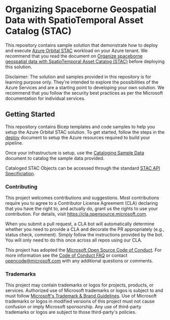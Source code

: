# Organizing Spaceborne Geospatial Data with SpatioTemporal Asset Catalog (STAC)

This repository contains sample solution that demonstrate how to deploy and execute [Azure Orbital STAC](./deploy/README.md) workload on your Azure tenant. We recommend that you read the document on [Organize spaceborne geospatial data with SpatioTemporal Asset Catalog (STAC)](https://learn.microsoft.com/en-us/azure/orbital/organize-stac-data) before deploying this solution.

Disclaimer: The solution and samples provided in this repository is for learning purpose only. They're intended to explore the possibilities of the Azure Services and are a starting point to developing your own solution. We recommend that you follow the security best practices as per the Microsoft documentation for individual services.

## Getting Started

This repository contains Bicep templates and code samples to help you setup the Azure Orbital STAC solution. To get started, follow the steps in the [deploy](./deploy/README.md) document to setup the Azure resources required to build your pipeline.

Once your infrastructure is setup, use the [Cataloging Sample Data](./docs/cataloging-sample-data.md) document to catalog the sample data provided.

Cataloged STAC Objects can be accessed through the standard [STAC API Specificiation](https://github.com/radiantearth/stac-api-spec).

### Contributing

This project welcomes contributions and suggestions.  Most contributions require you to agree to a
Contributor License Agreement (CLA) declaring that you have the right to, and actually do, grant us
the rights to use your contribution. For details, visit <https://cla.opensource.microsoft.com>.

When you submit a pull request, a CLA bot will automatically determine whether you need to provide
a CLA and decorate the PR appropriately (e.g., status check, comment). Simply follow the instructions
provided by the bot. You will only need to do this once across all repos using our CLA.

This project has adopted the [Microsoft Open Source Code of Conduct](https://opensource.microsoft.com/codeofconduct/).
For more information see the [Code of Conduct FAQ](https://opensource.microsoft.com/codeofconduct/faq/) or
contact [opencode@microsoft.com](mailto:opencode@microsoft.com) with any additional questions or comments.

### Trademarks

This project may contain trademarks or logos for projects, products, or services. Authorized use of Microsoft
trademarks or logos is subject to and must follow
[Microsoft's Trademark & Brand Guidelines](https://www.microsoft.com/en-us/legal/intellectualproperty/trademarks/usage/general).
Use of Microsoft trademarks or logos in modified versions of this project must not cause confusion or imply Microsoft sponsorship.
Any use of third-party trademarks or logos are subject to those third-party's policies.
